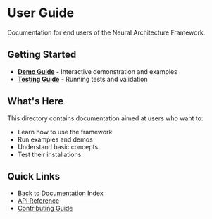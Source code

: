# User Guide

Documentation for end users of the Neural Architecture Framework.

## Getting Started

- **[Demo Guide](demo.md)** - Interactive demonstration and examples
- **[Testing Guide](testing.md)** - Running tests and validation

## What's Here

This directory contains documentation aimed at users who want to:
- Learn how to use the framework
- Run examples and demos
- Understand basic concepts
- Test their installations

## Quick Links

- [Back to Documentation Index](../README.md)
- [API Reference](../api/reference.md)
- [Contributing Guide](../development/contributing.md)